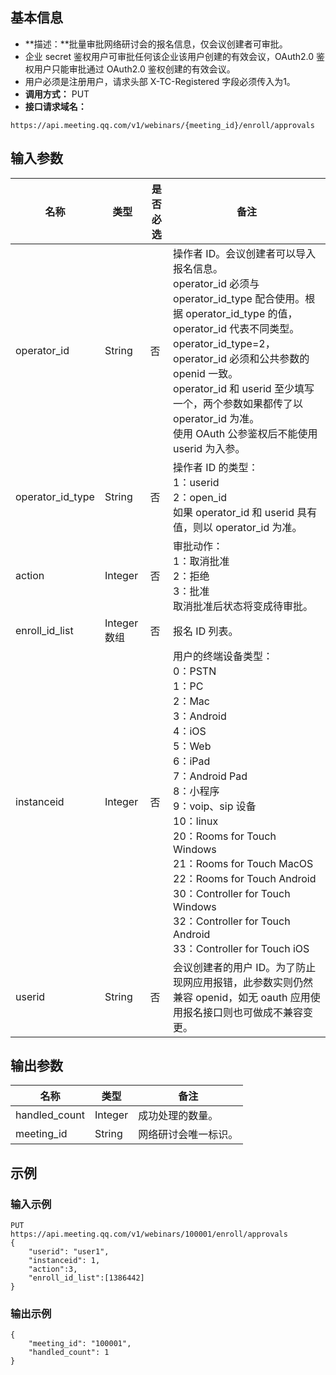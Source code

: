 ## 基本信息
- **描述：**批量审批网络研讨会的报名信息，仅会议创建者可审批。
 - 企业 secret 鉴权用户可审批任何该企业该用户创建的有效会议，OAuth2.0 鉴权用户只能审批通过 OAuth2.0 鉴权创建的有效会议。
 - 用户必须是注册用户，请求头部 X-TC-Registered 字段必须传入为1。
- **调用方式：** PUT
- **接口请求域名：** 
```plaintext
https://api.meeting.qq.com/v1/webinars/{meeting_id}/enroll/approvals
```

## 输入参数
| **名称**       | **类型**   | **是否必选** | **备注**                                                     | 
| -------------- | ---------- | ------------  | ------------------------------------------------------------ | 
| operator_id              | String      | 否   |     操作者 ID。会议创建者可以导入报名信息。<br />operator_id 必须与 operator_id_type 配合使用。根据 operator_id_type 的值，operator_id 代表不同类型。<br />operator_id_type=2，operator_id 必须和公共参数的 openid 一致。<br />operator_id 和 userid 至少填写一个，两个参数如果都传了以 operator_id 为准。<br />使用 OAuth 公参鉴权后不能使用 userid 为入参。                                                     |
| operator_id_type              | String      | 否   | 	操作者 ID 的类型：<br />1：userid<br />2：open_id<br />如果 operator_id 和 userid 具有值，则以 operator_id 为准。                                     |
| action         | Integer    |否           | 审批动作：<br>1：取消批准<br>2：拒绝<br>3：批准<br>取消批准后状态将变成待审批。 |        
| enroll_id_list | Integer 数组 | 否       | 报名 ID 列表。                                                   |
| instanceid     | Integer    | 否          | 用户的终端设备类型：<br>0：PSTN<br>1：PC<br>2：Mac<br>3：Android<br>4：iOS<br>5：Web<br>6：iPad<br>7：Android Pad<br>8：小程序<br>9：voip、sip 设备<br>10：linux<br>20：Rooms for Touch Windows<br>21：Rooms for Touch MacOS<br>22：Rooms for Touch Android<br>30：Controller for Touch Windows<br>32：Controller for Touch Android<br>33：Controller for Touch iOS                                                     |  
| userid              | String      | 否  |  	会议创建者的用户 ID。为了防止现网应用报错，此参数实则仍然兼容 openid，如无 oauth 应用使用报名接口则也可做成不兼容变更。  |


## 输出参数
| **名称**      | **类型** | **备注**           | 
| ------------- | -------- | ------------------ | 
| handled_count | Integer  | 成功处理的数量。     |   
| meeting_id    | String   |  网络研讨会唯一标识。 |    





## 示例
### 输入示例

```plaintext
PUT
https://api.meeting.qq.com/v1/webinars/100001/enroll/approvals
{
    "userid": "user1",
    "instanceid": 1,
    "action":3,
    "enroll_id_list":[1386442]
}
```


### 输出示例

```plaintext
{
    "meeting_id": "100001",
    "handled_count": 1
}
```
